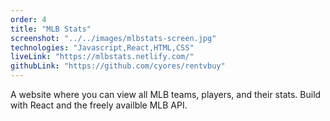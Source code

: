```yaml
---
order: 4
title: "MLB Stats"
screenshot: "../../images/mlbstats-screen.jpg"
technologies: "Javascript,React,HTML,CSS"
liveLink: "https://mlbstats.netlify.com/"
githubLink: "https://github.com/cyores/rentvbuy"
---
```


A website where you can view all MLB teams, players, and their stats. Build with React and the freely availble MLB API.